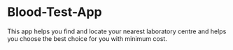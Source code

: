 # Blood-Test-App
This app helps you find and locate your nearest laboratory centre and helps you choose the best choice for you with minimum cost.
